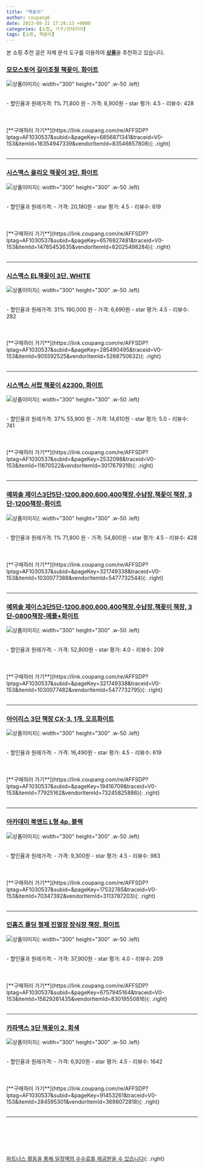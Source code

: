 ```yaml
---
title: "책꽂이"
author: coupang6
date: 2023-08-31 17:26:13 +0800
categories: [쇼핑, 가구/인테리어]
tags: [쇼핑, 책꽂이]
---
```


본 쇼핑 추천 글은 자체 분석 도구를 이용하여 [**상품**](https://link.coupang.com/a/bao1ui)을 추천하고 있습니다.

### [모모스토어 길이조절 책꽂이, 화이트](https://link.coupang.com/re/AFFSDP?lptag=AF1030537&subid=&pageKey=6856871341&traceid=V0-153&itemId=16354947339&vendorItemId=83546657808)

![상품이미지](https://thumbnail8.coupangcdn.com/thumbnails/remote/230x230ex/image/retail/images/2022/10/20/16/5/80df0b61-bbb9-41b5-ba0b-1de0de09f6d0.png){: width="300" height="300" .w-50 .left}


<br>
- 할인율과 원래가격: 1%  71,800   원
- 가격: 8,900원
- star 평가: 4.5
- 리뷰수: 428
<br>
<br>
<br>
<br>
[**구매하러 가기**](https://link.coupang.com/re/AFFSDP?lptag=AF1030537&subid=&pageKey=6856871341&traceid=V0-153&itemId=16354947339&vendorItemId=83546657808){: .right}
<br>
<br>

---

### [시스맥스 올리오 책꽂이 3단, 화이트](https://link.coupang.com/re/AFFSDP?lptag=AF1030537&subid=&pageKey=6576927481&traceid=V0-153&itemId=14785453635&vendorItemId=82025498284)

![상품이미지](https://thumbnail6.coupangcdn.com/thumbnails/remote/230x230ex/image/retail/images/3134012041729662-9ff3d8a6-dbc8-42c4-a3b4-30fa30f5ec0f.jpg){: width="300" height="300" .w-50 .left}


<br>
- 할인율과 원래가격: 
- 가격: 20,180원
- star 평가: 4.5
- 리뷰수: 619
<br>
<br>
<br>
<br>
[**구매하러 가기**](https://link.coupang.com/re/AFFSDP?lptag=AF1030537&subid=&pageKey=6576927481&traceid=V0-153&itemId=14785453635&vendorItemId=82025498284){: .right}
<br>
<br>

---

### [시스맥스 EL책꽂이 3단, WHITE](https://link.coupang.com/re/AFFSDP?lptag=AF1030537&subid=&pageKey=285490495&traceid=V0-153&itemId=905592525&vendorItemId=5268750632)

![상품이미지](https://thumbnail10.coupangcdn.com/thumbnails/remote/230x230ex/image/retail/images/4273736045802627-9700882f-d329-4e5e-8c22-6135fa510dae.jpg){: width="300" height="300" .w-50 .left}


<br>
- 할인율과 원래가격: 31%  190,000   원
- 가격: 6,690원
- star 평가: 4.5
- 리뷰수: 282
<br>
<br>
<br>
<br>
[**구매하러 가기**](https://link.coupang.com/re/AFFSDP?lptag=AF1030537&subid=&pageKey=285490495&traceid=V0-153&itemId=905592525&vendorItemId=5268750632){: .right}
<br>
<br>

---

### [시스맥스 서랍 책꽂이 42300, 화이트](https://link.coupang.com/re/AFFSDP?lptag=AF1030537&subid=&pageKey=2532098&traceid=V0-153&itemId=11670522&vendorItemId=3017679319)

![상품이미지](https://thumbnail9.coupangcdn.com/thumbnails/remote/230x230ex/image/retail/images/3669926583910172-a08efe47-dfff-4648-9955-1c047f077df4.jpg){: width="300" height="300" .w-50 .left}


<br>
- 할인율과 원래가격: 37%  55,900   원
- 가격: 14,610원
- star 평가: 5.0
- 리뷰수: 741
<br>
<br>
<br>
<br>
[**구매하러 가기**](https://link.coupang.com/re/AFFSDP?lptag=AF1030537&subid=&pageKey=2532098&traceid=V0-153&itemId=11670522&vendorItemId=3017679319){: .right}
<br>
<br>

---

### [예뫼솔 제이스3단5단-1200.800.600.400책장.수납장.책꽂이 책장, 3단-1200책장-화이트](https://link.coupang.com/re/AFFSDP?lptag=AF1030537&subid=&pageKey=321749338&traceid=V0-153&itemId=1030077388&vendorItemId=5477732544)

![상품이미지](https://thumbnail9.coupangcdn.com/thumbnails/remote/230x230ex/image/vendor_inventory/6c84/8a8c02694e30582868a53936695be722f45697760220576ff2f32bd3dfe8.jpg){: width="300" height="300" .w-50 .left}


<br>
- 할인율과 원래가격: 1%  71,800   원
- 가격: 54,800원
- star 평가: 4.5
- 리뷰수: 428
<br>
<br>
<br>
<br>
[**구매하러 가기**](https://link.coupang.com/re/AFFSDP?lptag=AF1030537&subid=&pageKey=321749338&traceid=V0-153&itemId=1030077388&vendorItemId=5477732544){: .right}
<br>
<br>

---

### [예뫼솔 제이스3단5단-1200.800.600.400책장.수납장.책꽂이 책장, 3단-0800책장-메플+화이트](https://link.coupang.com/re/AFFSDP?lptag=AF1030537&subid=&pageKey=321749338&traceid=V0-153&itemId=1030077482&vendorItemId=5477732795)

![상품이미지](https://thumbnail10.coupangcdn.com/thumbnails/remote/230x230ex/image/vendor_inventory/images/2019/01/22/18/0/aa8d4e11-fd19-435f-a703-d2a0841edda8.jpg){: width="300" height="300" .w-50 .left}


<br>
- 할인율과 원래가격: 
- 가격: 52,800원
- star 평가: 4.0
- 리뷰수: 209
<br>
<br>
<br>
<br>
[**구매하러 가기**](https://link.coupang.com/re/AFFSDP?lptag=AF1030537&subid=&pageKey=321749338&traceid=V0-153&itemId=1030077482&vendorItemId=5477732795){: .right}
<br>
<br>

---

### [아이리스 3단 책장 CX-3, 1개, 오프화이트](https://link.coupang.com/re/AFFSDP?lptag=AF1030537&subid=&pageKey=19416709&traceid=V0-153&itemId=77925162&vendorItemId=73245825886)

![상품이미지](https://thumbnail6.coupangcdn.com/thumbnails/remote/230x230ex/image/retail/images/2970578052242417-5c966b91-8a3c-484e-b96e-cc913fc49c87.jpg){: width="300" height="300" .w-50 .left}


<br>
- 할인율과 원래가격: 
- 가격: 16,490원
- star 평가: 4.5
- 리뷰수: 619
<br>
<br>
<br>
<br>
[**구매하러 가기**](https://link.coupang.com/re/AFFSDP?lptag=AF1030537&subid=&pageKey=19416709&traceid=V0-153&itemId=77925162&vendorItemId=73245825886){: .right}
<br>
<br>

---

### [아카데미 북앤드 L형 4p, 블랙](https://link.coupang.com/re/AFFSDP?lptag=AF1030537&subid=&pageKey=17532785&traceid=V0-153&itemId=70347392&vendorItemId=3113787203)

![상품이미지](https://thumbnail8.coupangcdn.com/thumbnails/remote/230x230ex/image/retail/images/2017/03/22/13/4/28e343b9-c4a7-49e2-8a2b-d1bab7b6b4e5.jpg){: width="300" height="300" .w-50 .left}


<br>
- 할인율과 원래가격: 
- 가격: 9,300원
- star 평가: 4.5
- 리뷰수: 983
<br>
<br>
<br>
<br>
[**구매하러 가기**](https://link.coupang.com/re/AFFSDP?lptag=AF1030537&subid=&pageKey=17532785&traceid=V0-153&itemId=70347392&vendorItemId=3113787203){: .right}
<br>
<br>

---

### [인홈즈 폴딩 철제 진열장 장식장 책장, 화이트](https://link.coupang.com/re/AFFSDP?lptag=AF1030537&subid=&pageKey=6757945164&traceid=V0-153&itemId=15829261435&vendorItemId=83019550816)

![상품이미지](https://thumbnail8.coupangcdn.com/thumbnails/remote/230x230ex/image/vendor_inventory/b90a/def934eddad7239258b4243b056b949ba96f98dee816e11c51d3d28ed185.jpg){: width="300" height="300" .w-50 .left}


<br>
- 할인율과 원래가격: 
- 가격: 37,900원
- star 평가: 4.0
- 리뷰수: 209
<br>
<br>
<br>
<br>
[**구매하러 가기**](https://link.coupang.com/re/AFFSDP?lptag=AF1030537&subid=&pageKey=6757945164&traceid=V0-153&itemId=15829261435&vendorItemId=83019550816){: .right}
<br>
<br>

---

### [카파맥스 3단 책꽂이 2, 회색](https://link.coupang.com/re/AFFSDP?lptag=AF1030537&subid=&pageKey=91453261&traceid=V0-153&itemId=284595301&vendorItemId=3698072818)

![상품이미지](https://thumbnail6.coupangcdn.com/thumbnails/remote/230x230ex/image/retail/images/4427549489913104-0c98444c-d6b7-4770-a910-5190233c8a71.jpg){: width="300" height="300" .w-50 .left}


<br>
- 할인율과 원래가격: 
- 가격: 6,920원
- star 평가: 4.5
- 리뷰수: 1642
<br>
<br>
<br>
<br>
[**구매하러 가기**](https://link.coupang.com/re/AFFSDP?lptag=AF1030537&subid=&pageKey=91453261&traceid=V0-153&itemId=284595301&vendorItemId=3698072818){: .right}
<br>
<br>

---
<br><br><br><br><br> [파트너스 활동을 통해 일정액의 수수료를 제공받을 수 있습니다](https://link.coupang.com/a/bao1ui){: .right}